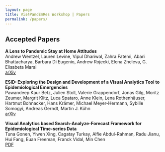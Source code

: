 ```yaml
---
layout: page
title: Vis4PandEmRes Workshop | Papers
permalink: /papers/
---
```

	
<h2>Accepted Papers</h2>

<p><strong>A Lens to Pandemic Stay at Home Attitudes</strong><br>
Andrew Wentzel, Lauren Levine, Vipul Dhariwal, Zahra Fatemi, Abari Bhattacharya, Barbara Di Eugenio, Andrew Rojecki, Elena Zheleva, G. Elisabeta Marai<br>
<a href="https://arxiv.org/abs/2308.13552">arXiv</a></p>

<p><strong>ESID: Exploring the Design and Development of a Visual Analytics Tool to Epidemiological Emergencies</strong><br>
Pawandeep Kaur Betz, Julien Stoll, Valerie Grappendorf, Jonas Gilg, Moritz Zeumer, Margrit Klitz, Luca Spataro, Anne Klein, Lena Rothenhäuser, Hartmut Bohnacker, Hans Krämer, Michael Meyer-Hermann, Sybille Somogyi, Andreas Gerndt, Martin J. Kühn<br>
<a href="https://arxiv.org/pdf/2304.04635v3.pdf">arXiv</a></p>

<p><strong>Visual Analytics based Search-Analyze-Forecast Framework for Epidemiological Time-series Data</strong><br>
Tuna Gonen, Yiwen Xing, Cagatay Turkay, Alfie Abdul-Rahman, Radu Jianu, Hui Fang, Euan Freeman, Franck Vidal, Min Chen<br>
<a href="https://repository.lboro.ac.uk/articles/conference_contribution/Visual_analytics_based_search-analyze-forecast_framework_for_epidemiological_time-series_data/24038895">PDF</a></p>
